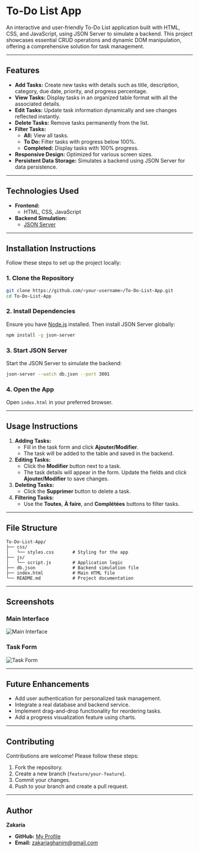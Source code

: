 # **To-Do List App**

An interactive and user-friendly To-Do List application built with HTML, CSS, and JavaScript, using JSON Server to simulate a backend. This project showcases essential CRUD operations and dynamic DOM manipulation, offering a comprehensive solution for task management.

---

## **Features**

- **Add Tasks:** Create new tasks with details such as title, description, category, due date, priority, and progress percentage.
- **View Tasks:** Display tasks in an organized table format with all the associated details.
- **Edit Tasks:** Update task information dynamically and see changes reflected instantly.
- **Delete Tasks:** Remove tasks permanently from the list.
- **Filter Tasks:** 
  - **All:** View all tasks.
  - **To Do:** Filter tasks with progress below 100%.
  - **Completed:** Display tasks with 100% progress.
- **Responsive Design:** Optimized for various screen sizes.
- **Persistent Data Storage:** Simulates a backend using JSON Server for data persistence.

---

## **Technologies Used**

- **Frontend:** 
  - HTML, CSS, JavaScript
- **Backend Simulation:** 
  - [JSON Server](https://github.com/typicode/json-server)

---

## **Installation Instructions**

Follow these steps to set up the project locally:

### **1. Clone the Repository**
```bash
git clone https://github.com/<your-username>/To-Do-List-App.git
cd To-Do-List-App
```

### **2. Install Dependencies**
Ensure you have [Node.js](https://nodejs.org/) installed. Then install JSON Server globally:
```bash
npm install -g json-server
```

### **3. Start JSON Server**
Start the JSON Server to simulate the backend:
```bash
json-server --watch db.json --port 3001
```

### **4. Open the App**
Open `index.html` in your preferred browser.

---

## **Usage Instructions**

1. **Adding Tasks:** 
   - Fill in the task form and click **Ajouter/Modifier**.
   - The task will be added to the table and saved in the backend.
2. **Editing Tasks:** 
   - Click the **Modifier** button next to a task.
   - The task details will appear in the form. Update the fields and click **Ajouter/Modifier** to save changes.
3. **Deleting Tasks:** 
   - Click the **Supprimer** button to delete a task.
4. **Filtering Tasks:** 
   - Use the **Toutes**, **À faire**, and **Complétées** buttons to filter tasks.

---

## **File Structure**

```
To-Do-List-App/
├── css/
│   └── styles.css       # Styling for the app
├── js/
│   └── script.js        # Application logic
├── db.json              # Backend simulation file
├── index.html           # Main HTML file
└── README.md            # Project documentation
```

---

## **Screenshots**

### **Main Interface**
![Main Interface](https://via.placeholder.com/800x400?text=Screenshot+1)

### **Task Form**
![Task Form](https://via.placeholder.com/800x400?text=Screenshot+2)

---

## **Future Enhancements**

- Add user authentication for personalized task management.
- Integrate a real database and backend service.
- Implement drag-and-drop functionality for reordering tasks.
- Add a progress visualization feature using charts.

---

## **Contributing**

Contributions are welcome! Please follow these steps:
1. Fork the repository.
2. Create a new branch (`feature/your-feature`).
3. Commit your changes.
4. Push to your branch and create a pull request.

---

## **Author**

**Zakaria**  
- **GitHub:** [My Profile]([https://github.com/Ghanimzakaria])  
- **Email:** zakariaghanim@gmail.com  
